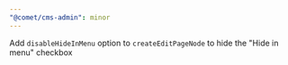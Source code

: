 ```yaml
---
"@comet/cms-admin": minor
---
```


Add `disableHideInMenu` option to `createEditPageNode` to hide the "Hide in menu" checkbox 
